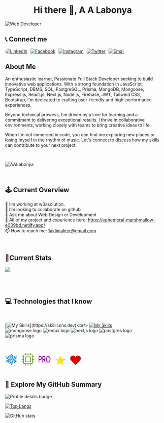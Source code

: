 <h1 align="center">Hi there 👋, A A Labonya</h1>

![Web Developer](https://i.ibb.co.com/qjMhXDg/Black-and-White-Gradient-Personal-Linked-In-Banner.png)

## 📞 Connect me

<p align="left" style="display: flex; gap: 10px; border-radius: 10px; overflow: hidden;">
  <a href="https://www.linkedin.com/in/aalabonya" target="_blank">
    <img height="40" src="https://img.shields.io/badge/LinkedIn-1e293b?style=for-the-badge&logo=linkedin&logoColor=0A66C2" alt="LinkedIn">
  </a>
  <a href="https://www.facebook.com/labonyamoni" target="_blank">
    <img height="40" src="https://img.shields.io/badge/Facebook-1e293b?style=for-the-badge&logo=facebook&logoColor=1877F2" alt="Facebook">
  </a>
  <a href="https://www.instagram.com/labonyamoni/" target="_blank">
    <img height="40" src="https://img.shields.io/badge/Instagram-1e293b?style=for-the-badge&logo=instagram&logoColor=E4405F" alt="Instagram">
  </a>
  <a href="https://twitter.com/AALabonya" target="_blank">
    <img height="40" src="https://img.shields.io/badge/Twitter-1e293b?style=for-the-badge&logo=twitter&logoColor=1DA1F2" alt="Twitter">
  </a>
  <a href="mailto:1aklimakter@gmail.com" target="_blank">
    <img height="40" src="https://img.shields.io/badge/Email-1e293b?style=for-the-badge&logo=gmail&logoColor=D14836" alt="Email">
  </a>
</p>

## About Me 

An enthusiastic learner, Passionate Full Stack Developer seeking to build innovative web applications. With a strong foundation in JavaScript, TypeScript, DBMS, SQL, PostgreSQL, Prisma, MongoDB, Mongoose, Express.js, React.js, Next.js, Node.js, Firebase, JWT, Tailwind CSS, Bootstrap, I'm dedicated to crafting user-friendly and high-performance experiences.

Beyond technical prowess, I'm driven by a love for learning and a commitment to delivering exceptional results. I thrive in collaborative environments, working closely with teams to bring creative ideas to life.

When I'm not immersed in code, you can find me exploring new places or losing myself in the rhythm of music. Let's connect to discuss how my skills can contribute to your next project.

<br/>
<p align="left">
  <img src="https://komarev.com/ghpvc/?username=AALabonya&label=Profile%20views&color=FF5733&style=flat&theme=tokyonight" alt="AALabonya" />
</p>


<br/>

## 🕹️ Current Overview

 🔭 I’m working at w3asolution.<br/>
👯 I’m looking to collaborate on github <br/>
  💬 Ask me about Web Design or Development <br/>
 📄 All of my project and experience here: [https://ephemeral-marshmallow-e039bd.netlify.app/
](https://ephemeral-marshmallow-e039bd.netlify.app/
)<br/>
 📫 How to reach me: 1aklimakter@gmail.com 

<br/>

##  📝Current Stats

<p align="left">
  <img width="80%" src="https://github-readme-streak-stats.herokuapp.com?user==AALabonya&theme=tokyonight" />
</p>

<br/>
<br/>


##  💻 Technologies that I know

<br/>

[![My Skills](https://skillicons.dev/icons?i=react,js,mongodb,express,tailwind,firebase,)](https://skillicons.dev)<br/>
[![My Skills](https://skillicons.dev/icons?i=bootstrap,materialui,html,css,vercel,figma)](https://skillicons.dev)<br/>
 <img src="https://web.programming-hero.com/home/_next/static/media/Mongoose.js.db4c7187.svg" width="48" height="48" alt="mongoose logo" />
<img src="https://skillicons.dev/icons?i=redux" width="48" height="48" alt="redux logo" />
<img src="https://skillicons.dev/icons?i=nextjs" width="48" height="48" alt="nextjs logo" /> <img src="https://skillicons.dev/icons?i=postgres" width="48" height="48" alt="postgres logo" />
<img src="https://skillicons.dev/icons?i=prisma" width="48" height="48" alt="prisma logo" />
<br/>

 
<br/>
<br/>
<a href='https://archiveprogram.github.com/'><img src='https://raw.githubusercontent.com/acervenky/animated-github-badges/master/assets/acbadge.gif' width='40' height='40'></a> <a href='https://docs.github.com/en/developers'><img src='https://raw.githubusercontent.com/acervenky/animated-github-badges/master/assets/devbadge.gif' width='40' height='40'></a> <a href='https://github.com/pricing'><img src='https://raw.githubusercontent.com/acervenky/animated-github-badges/master/assets/pro.gif' width='40' height='40'></a> <a href='https://stars.github.com/'><img src='https://raw.githubusercontent.com/acervenky/animated-github-badges/master/assets/starbadge.gif' width='35' height='35'></a> <a href='https://docs.github.com/en/github/supporting-the-open-source-community-with-github-sponsors'><img src='https://raw.githubusercontent.com/acervenky/animated-github-badges/master/assets/sponsorbadge.gif' width='35' height='35'></a> 
<br/>
<br/>



## 👀 Explore My GitHub Summary
<p align="left">
  <img src="https://github-profile-summary-cards.vercel.app/api/cards/profile-details?username=AALabonya&theme=tokyonight" alt="Profile details badge"/>
</p>

[![Top Langs](https://github-readme-stats.vercel.app/api/top-langs/?username=AALabonya&theme=tokyonight)](https://github.com/anuraghazra/github-readme-stats)

![GitHub stats](https://github-readme-stats.vercel.app/api?username=AALabonya&show_icons=true&count_private=true&theme=tokyonight)

<br />



 

  
